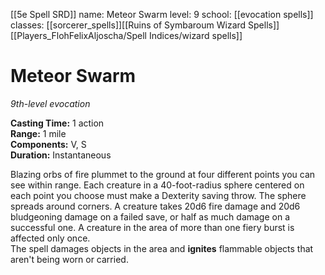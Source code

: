 [[5e Spell SRD]]
name: Meteor Swarm
level: 9
school: [[evocation spells]]
classes: [[sorcerer_spells]][[Ruins of Symbaroum Wizard Spells]]
         [[Players_FlohFelixAljoscha/Spell Indices/wizard spells]]

# Meteor Swarm 
_9th-level evocation_ 

**Casting Time:** 1 action    
**Range:** 1 mile    
**Components:** V, S    
**Duration:** Instantaneous 

Blazing orbs of fire plummet to the ground at four different points you can see within range. Each creature in a 40-foot-radius sphere centered on each point you choose must make a Dexterity saving throw. The sphere spreads around corners. A creature takes 20d6 fire damage and 20d6 bludgeoning damage on a failed save, or half as much damage on a successful one. A creature in the area of more than one fiery burst is affected only once.    
The spell damages objects in the area and **ignites** flammable objects that aren't being worn or carried. 

